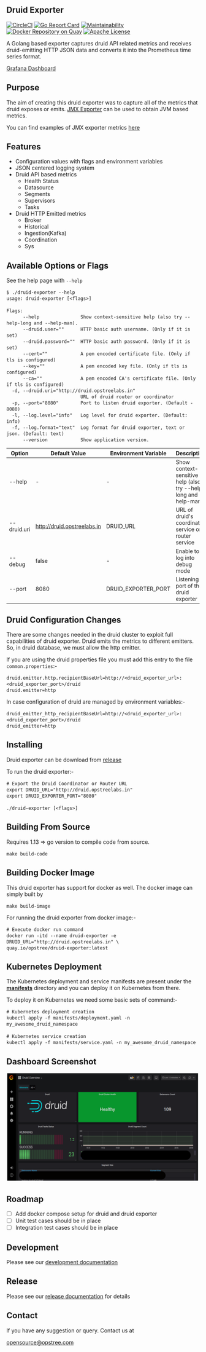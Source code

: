 ## Druid Exporter

[![CircleCI](https://circleci.com/gh/opstree/druid-exporter.svg?style=shield)](https://circleci.com/gh/opstree/druid-exporter)
[![Go Report Card](https://goreportcard.com/badge/github.com/opstree/druid-exporter)](https://goreportcard.com/report/github.com/opstree/druid-exporter)
[![Maintainability](https://api.codeclimate.com/v1/badges/f3d9db298411361ca84a/maintainability)](https://codeclimate.com/github/opstree/druid-exporter/maintainability)
[![Docker Repository on Quay](https://img.shields.io/badge/container-ready-green "Docker Repository on Quay")](https://quay.io/repository/opstree/redis-operator)
[![Apache License](https://img.shields.io/badge/License-Apache%202.0-blue.svg)](LICENSE)

A Golang based exporter captures druid API related metrics and receives druid-emitting HTTP JSON data and converts it into the Prometheus time series format.

[Grafana Dashboard](https://grafana.com/grafana/dashboards/12155)

## Purpose

The aim of creating this druid exporter was to capture all of the metrics that druid exposes or emits. [JMX Exporter](https://github.com/prometheus/jmx_exporter) can be used to obtain JVM based metrics.

You can find examples of JMX exporter metrics [here](https://gist.github.com/iamabhishek-dubey/5ef19d3db9deb25475a80c9ff5c79262)

## Features

- Configuration values with flags and environment variables
- JSON centered logging system
- Druid API based metrics
  - Health Status
  - Datasource
  - Segments
  - Supervisors
  - Tasks
- Druid HTTP Emitted metrics
  - Broker
  - Historical
  - Ingestion(Kafka)
  - Coordination
  - Sys

## Available Options or Flags

See the help page with `--help`

```shell
$ ./druid-exporter --help
usage: druid-exporter [<flags>]

Flags:
      --help               Show context-sensitive help (also try --help-long and --help-man).
      --druid.user=""      HTTP basic auth username. (Only if it is set)
      --druid.password=""  HTTP basic auth password. (Only if it is set)
      --cert=""            A pem encoded certificate file. (Only if tls is configured)
      --key=""             A pem encoded key file. (Only if tls is configured)
      --ca=""              A pem encoded CA's certificate file. (Only if tls is configured)
  -d, --druid.uri="http://druid.opstreelabs.in"  
                           URL of druid router or coordinator
  -p, --port="8080"        Port to listen druid exporter. (Default - 8080)
  -l, --log.level="info"   Log level for druid exporter. (Default: info)
  -f, --log.format="text"  Log format for druid exporter, text or json. (Default: text)
      --version            Show application version.
```

| **Option** | **Default Value** | **Environment Variable** | **Description** |
|------------|-------------------|--------------------------|-----------------|
| --help | - | - | Show context-sensitive help (also try --help-long and --help-man) |
| --druid.uri | http://druid.opstreelabs.in | DRUID_URL | URL of druid's coordinator service or router service |
| --debug | false | - | Enable to log into debug mode |
| --port | 8080 | DRUID_EXPORTER_PORT | Listening port of the druid exporter |

## Druid Configuration Changes

There are some changes needed in the druid cluster to exploit full capabilities of druid exporter. Druid emits the metrics to different emitters. So, in druid database, we must allow the http emitter.

If you are using the druid properties file you must add this entry to the file `common.properties`:-

```properties
druid.emitter.http.recipientBaseUrl=http://<druid_exporter_url>:<druid_exporter_port>/druid
druid.emitter=http
```

In case configuration of druid are managed by environment variables:-

```properties
druid_emitter_http_recipientBaseUrl=http://<druid_exporter_url>:<druid_exporter_port>/druid
druid_emitter=http
```

## Installing

Druid exporter can be download from [release](https://github.com/opstree/druid-exporter/releases)

To run the druid exporter:-

```shell
# Export the Druid Coordinator or Router URL
export DRUID_URL="http://druid.opstreelabs.in"
export DRUID_EXPORTER_PORT="8080"

./druid-exporter [<flags>]
```

## Building From Source

Requires 1.13 => go version to compile code from source.

```shell
make build-code
```

## Building Docker Image

This druid exporter has support for docker as well. The docker image can simply built by

```shell
make build-image
```

For running the druid exporter from docker image:-

```shell
# Execute docker run command
docker run -itd --name druid-exporter -e DRUID_URL="http://druid.opstreelabs.in" \
quay.io/opstree/druid-exporter:latest
```

## Kubernetes Deployment

The Kubernetes deployment and service manifests are present under the **[manifests](./manifets)** directory and you can deploy it on Kubernetes from there.

To deploy it on Kubernetes we need some basic sets of command:-

```shell
# Kubernetes deployment creation
kubectl apply -f manifests/deployment.yaml -n my_awesome_druid_namespace

# Kubernetes service creation
kubectl apply -f manifests/service.yaml -n my_awesome_druid_namespace
```

## Dashboard Screenshot

<p align="center">
  <img src="./static/grafana-screenshot.svg">
</p>

## Roadmap

- [ ] Add docker compose setup for druid and druid exporter
- [ ] Unit test cases should be in place
- [ ] Integration test cases should be in place

## Development

Please see our [development documentation](./DEVELOPMENT.md)

## Release

Please see our [release documentation](./CHANGELOG.md) for details

## Contact

If you have any suggestion or query. Contact us at

opensource@opstree.com
